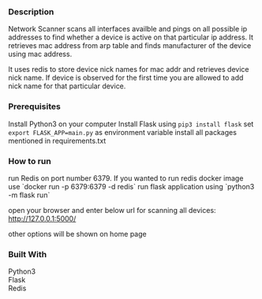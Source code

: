 <h3>Description</h3>
Network Scanner scans all interfaces availble and pings on all possible ip addresses to find whether a device is active on that particular ip address. 
It retrieves mac address from arp table and finds manufacturer of the device using mac address. 

It uses redis to store device nick names for mac addr and retrieves device nick name. If device is observed for the first time you are allowed to add nick name for that particular device.

<h3>Prerequisites</h3>
  
  Install Python3 on your computer
  Install Flask using
    `pip3 install flask`
  set `export FLASK_APP=main.py` as environment variable
  install all packages mentioned in requirements.txt
    
  
  
 <h3>How to run</h3>
 run Redis on port number 6379. If you wanted to run redis docker image use `docker run -p 6379:6379 -d redis`
 run flask  application using `python3 -m flask run`
 
 open your browser and enter below  url for scanning all devices:
 http://127.0.0.1:5000/
 
 other options will be shown on home page

<h3>Built With</h3>
Python3<br>
Flask<br>
Redis
